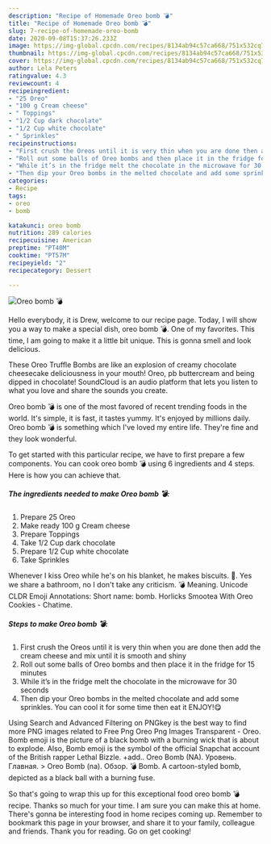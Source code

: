 ```yaml
---
description: "Recipe of Homemade Oreo bomb 💣"
title: "Recipe of Homemade Oreo bomb 💣"
slug: 7-recipe-of-homemade-oreo-bomb
date: 2020-09-08T15:37:26.233Z
image: https://img-global.cpcdn.com/recipes/8134ab94c57ca668/751x532cq70/oreo-bomb-💣-recipe-main-photo.jpg
thumbnail: https://img-global.cpcdn.com/recipes/8134ab94c57ca668/751x532cq70/oreo-bomb-💣-recipe-main-photo.jpg
cover: https://img-global.cpcdn.com/recipes/8134ab94c57ca668/751x532cq70/oreo-bomb-💣-recipe-main-photo.jpg
author: Lela Peters
ratingvalue: 4.3
reviewcount: 4
recipeingredient:
- "25 Oreo"
- "100 g Cream cheese"
- " Toppings"
- "1/2 Cup dark chocolate"
- "1/2 Cup white chocolate"
- " Sprinkles"
recipeinstructions:
- "First crush the Oreos until it is very thin when you are done then add the cream cheese and mix until it is smooth and shiny"
- "Roll out some balls of Oreo bombs and then place it in the fridge for 15 minutes"
- "While it’s in the fridge melt the chocolate in the microwave for 30 seconds"
- "Then dip your Oreo bombs in the melted chocolate and add some sprinkles. You can cool it for some time then eat it ENJOY!😋"
categories:
- Recipe
tags:
- oreo
- bomb

katakunci: oreo bomb 
nutrition: 289 calories
recipecuisine: American
preptime: "PT40M"
cooktime: "PT57M"
recipeyield: "2"
recipecategory: Dessert

---
```



![Oreo bomb 💣](https://img-global.cpcdn.com/recipes/8134ab94c57ca668/751x532cq70/oreo-bomb-💣-recipe-main-photo.jpg)

Hello everybody, it is Drew, welcome to our recipe page. Today, I will show you a way to make a special dish, oreo bomb 💣. One of my favorites. This time, I am going to make it a little bit unique. This is gonna smell and look delicious.

These Oreo Truffle Bombs are like an explosion of creamy chocolate cheesecake deliciousness in your mouth! Oreo, pb buttercream and being dipped in chocolate! SoundCloud is an audio platform that lets you listen to what you love and share the sounds you create.

Oreo bomb 💣 is one of the most favored of recent trending foods in the world. It's simple, it is fast, it tastes yummy. It's enjoyed by millions daily. Oreo bomb 💣 is something which I've loved my entire life. They're fine and they look wonderful.


To get started with this particular recipe, we have to first prepare a few components. You can cook oreo bomb 💣 using 6 ingredients and 4 steps. Here is how you can achieve that.

<!--inarticleads1-->

##### The ingredients needed to make Oreo bomb 💣:

1. Prepare 25 Oreo
1. Make ready 100 g Cream cheese
1. Prepare  Toppings
1. Take 1/2 Cup dark chocolate
1. Prepare 1/2 Cup white chocolate
1. Take  Sprinkles


Whenever I kiss Oreo while he&#39;s on his blanket, he makes biscuits. 🍪. Yes we share a bathroom, no I don&#39;t take any criticism. 💣 Meaning. Unicode CLDR Emoji Annotations: Short name: bomb. Horlicks Smootea With Oreo Cookies - Chatime. 

<!--inarticleads2-->

##### Steps to make Oreo bomb 💣:

1. First crush the Oreos until it is very thin when you are done then add the cream cheese and mix until it is smooth and shiny
1. Roll out some balls of Oreo bombs and then place it in the fridge for 15 minutes
1. While it’s in the fridge melt the chocolate in the microwave for 30 seconds
1. Then dip your Oreo bombs in the melted chocolate and add some sprinkles. You can cool it for some time then eat it ENJOY!😋


Using Search and Advanced Filtering on PNGkey is the best way to find more PNG images related to Free Png Oreo Png Images Transparent - Oreo. Bomb emoji is the picture of a black bomb with a burning wick that is about to explode. Also, Bomb emoji is the symbol of the official Snapchat account of the British rapper Lethal Bizzle. +add.. Oreo Bomb (NA). Уровень. Главная. &gt; Oreo Bomb (na). Обзор. 💣 Bomb. A cartoon-styled bomb, depicted as a black ball with a burning fuse. 

So that's going to wrap this up for this exceptional food oreo bomb 💣 recipe. Thanks so much for your time. I am sure you can make this at home. There's gonna be interesting food in home recipes coming up. Remember to bookmark this page in your browser, and share it to your family, colleague and friends. Thank you for reading. Go on get cooking!
